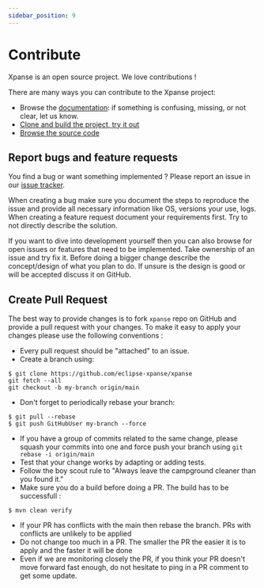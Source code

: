 ```yaml
---
sidebar_position: 9
---
```


# Contribute

Xpanse is an open source project. We love contributions !

There are many ways you can contribute to the Xpanse project:

-   Browse the [documentation](intro): if something is confusing, missing, or not clear, let us know.
-   [Clone and build the project, try it out](runtime)
-   [Browse the source code](https://github.com/eclipse-xpanse/xpanse)

## Report bugs and feature requests

You find a bug or want something implemented ? Please report an issue in
our [issue tracker](https://github.com/eclipse-xpanse/xpanse/issues).

When creating a bug make sure you document the steps to reproduce the issue and provide all necessary information like
OS, versions your use, logs. When creating a feature request document your requirements first. Try to not directly
describe the solution.

If you want to dive into development yourself then you can also browse for open issues or features that need to be
implemented. Take ownership of an issue and try fix it. Before doing a bigger change describe the concept/design of what
you plan to do. If unsure is the design is good or will be accepted discuss it on GitHub.

## Create Pull Request

The best way to provide changes is to fork `xpanse` repo on GitHub and provide a pull request with your changes. To make it
easy to apply your changes please use the following conventions :

-   Every pull request should be "attached" to an issue.
-   Create a branch using:

```shell
$ git clone https://github.com/eclipse-xpanse/xpanse
git fetch --all
git checkout -b my-branch origin/main
```

-   Don't forget to periodically rebase your branch:

```shell
$ git pull --rebase
$ git push GitHubUser my-branch --force
```

-   If you have a group of commits related to the same change, please squash your commits into one and force push your
    branch using `git rebase -i origin/main`
-   Test that your change works by adapting or adding tests.
-   Follow the boy scout rule to "Always leave the campground cleaner than you found it."
-   Make sure you do a build before doing a PR. The build has to be successfull :

```shell
$ mvn clean verify
```

-   If your PR has conflicts with the main then rebase the branch. PRs with conflicts are unlikely to be applied
-   Do not change too much in a PR. The smaller the PR the easier it is to apply and the faster it will be done
-   Even if we are monitoring closely the PR, if you think your PR doesn't move forward fast enough, do not hesitate to
    ping in a PR comment to get some update.
